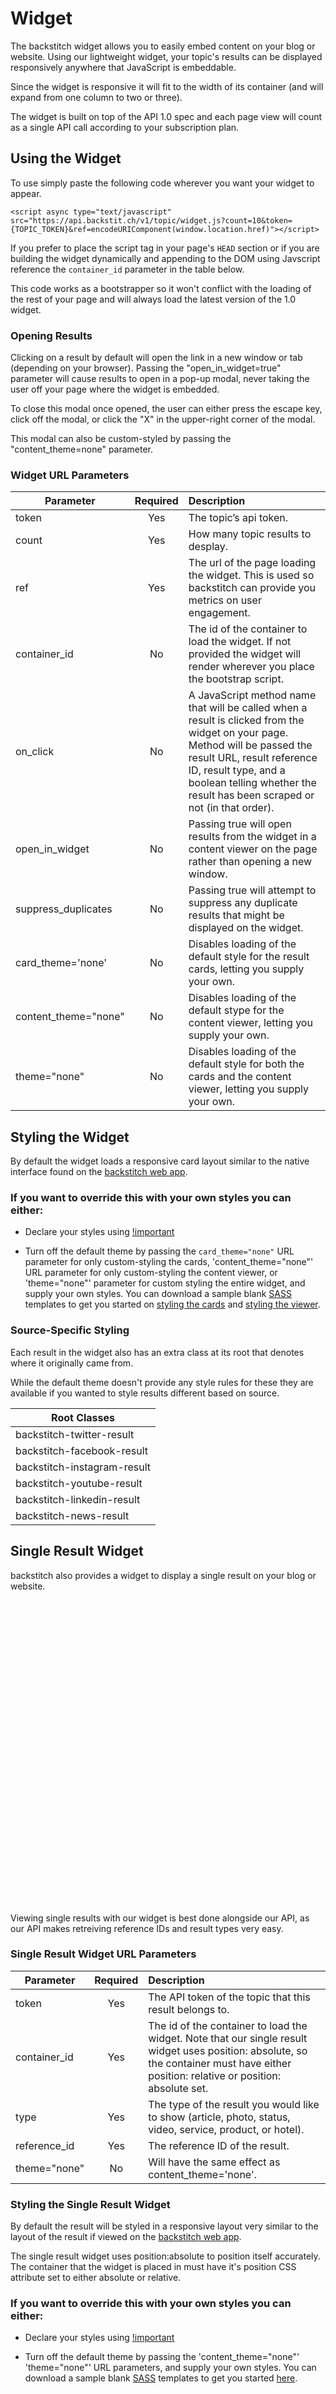 # Widget 

The backstitch widget allows you to easily embed content on your blog or website. Using our lightweight widget, your topic's results can be displayed responsively anywhere that JavaScript is embeddable.  

Since the widget is responsive it will fit to the width of its container (and will expand from one column to two or three).

<div class="widget-example">
  <script async type='text/javascript' src='https://api.backstit.ch/v1/topic/widget.js?count=4&token=cee55090c591013233444a64a6b89653&ref=encodeURIComponent(window.location.href)'>
  </script>
</div>

<aside class="notice">The widget is built on top of the API 1.0 spec and each page view will count as a single API call according to your subscription plan.</aside>

## Using the Widget

To use simply paste the following code wherever you want your widget to appear.  

`<script async type="text/javascript" src="https://api.backstit.ch/v1/topic/widget.js?count=10&token={TOPIC_TOKEN}&ref=encodeURIComponent(window.location.href)"></script>`

If you prefer to place the script tag in your page's `HEAD` section or if you are building the widget dynamically and appending to the DOM using Javscript reference the `container_id` parameter in the table below.

<aside class="success">This code works as a bootstrapper so it won't conflict with the loading of the rest of your page and will always load the latest version of the 1.0 widget.</aside>


### Opening Results 

Clicking on a result by default will open the link in a new window or tab (depending on your browser). Passing the "open_in_widget=true" parameter will cause results to open in a pop-up modal, never taking the user off your page where the widget is embedded. 

To close this modal once opened, the user can either press the escape key, click off the modal, or click the "X" in the upper-right corner of the modal. 

This modal can also be custom-styled by passing the "content_theme=none" parameter. 

### Widget URL Parameters

| Parameter | Required | Description |
|---------|:-------:|:-----------|
| token | Yes |The topic’s api token. |
| count | Yes | How many topic results to desplay. |
| ref | Yes | The url of the page loading the widget.  This is used so backstitch can provide you metrics on user engagement. |
| container_id | No | The id of the container to load the widget.  If not provided the widget will render wherever you place the bootstrap script. |
| on_click | No | A JavaScript method name that will be called when a result is clicked from the widget on your page. Method will be passed the result URL, result reference ID, result type, and a boolean telling whether the result has been scraped or not (in that order). |
| open_in_widget | No | Passing true will open results from the widget in a content viewer on the page rather than opening a new window. |
| suppress_duplicates| No | Passing true will attempt to suppress any duplicate results that might be displayed on the widget. |
| card_theme='none' | No | Disables loading of the default style for the result cards, letting you supply your own. |
| content_theme="none" | No | Disables loading of the default stype for the content viewer, letting you supply your own. |
| theme="none" | No | Disables loading of the default style for both the cards and the content viewer, letting you supply your own. |

## Styling the Widget

By default the widget loads a responsive card layout similar to the native interface found on the [backstitch web app](http://backstit.ch).

### If you want to override this with your own styles you can either:

- Declare your styles using [!important](https://developer.mozilla.org/en-US/docs/Web/CSS/Specificity) 

- Turn off the default theme by passing the `card_theme="none"` URL parameter for only custom-styling the cards, 'content_theme="none"' URL parameter for only custom-styling the content viewer, or 'theme="none"' parameter for custom styling the entire widget, and supply your own styles.  You can download a sample blank [SASS](http://sass-lang.com/) templates to get you started on [styling the cards](http://assets-api.s3.amazonaws.com/v1/custom_widget.scss) and [styling the viewer](http://assets-api.s3.amazonaws.com/v1/custom_content_viewer.scss).

### Source-Specific Styling

Each result in the widget also has an extra class at its root that denotes where it originally came from.  

While the default theme doesn't provide any style rules for these they are available if you wanted to style results different based on source.

| Root Classes |
|--------------|
| backstitch-twitter-result |
| backstitch-facebook-result |
| backstitch-instagram-result |
| backstitch-youtube-result |
| backstitch-linkedin-result |
| backstitch-news-result |

## Single Result Widget

backstitch also provides a widget to display a single result on your blog or website.

<div class="widget-example" id='single-result' style='position: relative; width: 50%;height: 500px'>
  <script async type='text/javascript' src='https://api.backstit.ch/v1/topic/widget/856a524032310133795b0242ac11000c.js?token=1562a3f012cd0133439b0242ac110009&type=article&container_id=single-result'>
  </script>
</div>

<aside class="notice">Viewing single results with our widget is best done alongside our API, as our API makes retreiving reference IDs and result types very easy.</aside>

### Single Result Widget URL Parameters

| Parameter | Required | Description |
|---------|:-------:|:-----------|
| token | Yes | The API token of the topic that this result belongs to. |
| container_id | Yes | The id of the container to load the widget. Note that our single result widget uses position: absolute, so the container must have either position: relative or position: absolute set. |
| type | Yes | The type of the result you would like to show (article, photo, status, video, service, product, or hotel).|
| reference_id | Yes | The reference ID of the result. |
| theme="none" | No | Will have the same effect as content_theme='none'.|

### Styling the Single Result Widget

By default the result will be styled in a responsive layout very similar to the layout of the result if viewed on the [backstitch web app](http://backstit.ch).

<aside class="warning">The single result widget uses position:absolute to position itself accurately. The container that the widget is placed in must have it's position CSS attribute set to either absolute or relative.</aside>

### If you want to override this with your own styles you can either:

- Declare your styles using [!important](https://developer.mozilla.org/en-US/docs/Web/CSS/Specificity) 

- Turn off the default theme by passing the 'content_theme="none"' 'theme="none"' URL parameters, and supply your own styles.  You can download a sample blank [SASS](http://sass-lang.com/) templates to get you started [here](http://assets-api.s3.amazonaws.com/v1/custom_content_viewer.scss).

